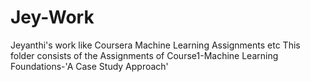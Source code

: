 # Jey-Work
Jeyanthi's work like Coursera Machine Learning Assignments etc
This folder consists of the Assignments of Course1-Machine Learning Foundations-'A Case Study Approach'

